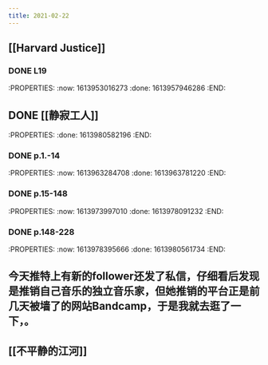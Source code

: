 ```yaml
---
title: 2021-02-22
---
```


## [[Harvard Justice]]
### DONE L19
:PROPERTIES:
:now: 1613953016273
:done: 1613957946286
:END:
## DONE [[静寂工人]] 
:PROPERTIES:
:done: 1613980582196
:END:
### DONE p.1.-14
:PROPERTIES:
:now: 1613963284708
:done: 1613963781220
:END:
### DONE p.15-148
:PROPERTIES:
:now: 1613973997010
:done: 1613978091232
:END:
### DONE p.148-228
:PROPERTIES:
:now: 1613978395666
:done: 1613980561734
:END:
## 今天推特上有新的follower还发了私信，仔细看后发现是推销自己音乐的独立音乐家，但她推销的平台正是前几天被墙了的网站Bandcamp，于是我就去逛了一下，。
## [[不平静的江河]]

